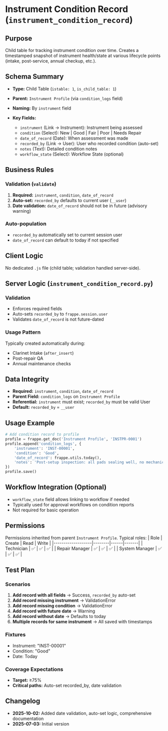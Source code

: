 # Instrument Condition Record (`instrument_condition_record`)

## Purpose
Child table for tracking instrument condition over time. Creates a timestamped snapshot of instrument health/state at various lifecycle points (intake, post-service, annual checkup, etc.).

## Schema Summary
- **Type:** Child Table (`istable: 1`, `is_child_table: 1`)
- **Parent:** `Instrument Profile` (via `condition_logs` field)
- **Naming:** By `instrument` field

- **Key Fields:**
  - `instrument` (Link → Instrument): Instrument being assessed
  - `condition` (Select): New | Good | Fair | Poor | Needs Repair
  - `date_of_record` (Date): When assessment was made
  - `recorded_by` (Link → User): User who recorded condition (auto-set)
  - `notes` (Text): Detailed condition notes
  - `workflow_state` (Select): Workflow State (optional)

## Business Rules

### Validation (`validate`)
1. **Required:** `instrument`, `condition`, `date_of_record`
2. **Auto-set:** `recorded_by` defaults to current user (`__user`)
3. **Date validation:** `date_of_record` should not be in future (advisory warning)

### Auto-population
- `recorded_by` automatically set to current session user
- `date_of_record` can default to today if not specified

## Client Logic
No dedicated `.js` file (child table; validation handled server-side).

## Server Logic (`instrument_condition_record.py`)
### Validation
- Enforces required fields
- Auto-sets `recorded_by` to `frappe.session.user`
- Validates `date_of_record` is not future-dated

### Usage Pattern
Typically created automatically during:
- Clarinet Intake (`after_insert`)
- Post-repair QA
- Annual maintenance checks

## Data Integrity
- **Required:** `instrument`, `condition`, `date_of_record`
- **Parent Field:** `condition_logs` on `Instrument Profile`
- **Referential:** `instrument` must exist; `recorded_by` must be valid User
- **Default:** `recorded_by` = `__user`

## Usage Example
```python
# Add condition record to profile
profile = frappe.get_doc('Instrument Profile', 'INSTPR-0001')
profile.append('condition_logs', {
    'instrument': 'INST-00001',
    'condition': 'Good',
    'date_of_record': frappe.utils.today(),
    'notes': 'Post-setup inspection: all pads sealing well, no mechanical issues'
})
profile.save()
```

## Workflow Integration (Optional)
- `workflow_state` field allows linking to workflow if needed
- Typically used for approval workflows on condition reports
- Not required for basic operation

## Permissions
Permissions inherited from parent `Instrument Profile`. Typical roles:
| Role              | Create | Read | Write |
|-------------------|--------|------|-------|
| Technician        | ✅     | ✅   | ✅    |
| Repair Manager    | ✅     | ✅   | ✅    |
| System Manager    | ✅     | ✅   | ✅    |

## Test Plan
### Scenarios
1. **Add record with all fields** → Success, `recorded_by` auto-set
2. **Add record missing instrument** → ValidationError
3. **Add record missing condition** → ValidationError
4. **Add record with future date** → Warning
5. **Add record without date** → Defaults to today
6. **Multiple records for same instrument** → All saved with timestamps

### Fixtures
- Instrument: "INST-00001"
- Condition: "Good"
- Date: Today

### Coverage Expectations
- **Target:** ≥75%
- **Critical paths:** Auto-set recorded_by, date validation

## Changelog
- **2025-10-02:** Added date validation, auto-set logic, comprehensive documentation
- **2025-07-03:** Initial version
